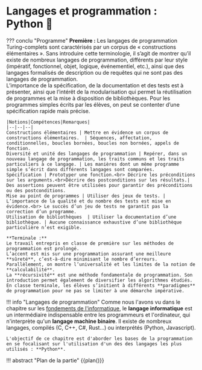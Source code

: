 # Langages et programmation : Python 🐍

??? conclu "Programme"
    **Première :**
    Les langages de programmation Turing-complets sont caractérisés par un corpus de « constructions élémentaires ». Sans introduire cette terminologie, il s’agit de montrer qu’il existe de nombreux langages de programmation, différents par leur style (impératif, fonctionnel, objet, logique, événementiel, etc.), ainsi que des langages formalisés de description ou de requêtes qui ne sont pas des langages de programmation.  
    L’importance de la spécification, de la documentation et des tests est à présenter, ainsi que l’intérêt de la modularisation qui permet la réutilisation de programmes et la mise à disposition de bibliothèques. Pour les programmes simples écrits par les élèves, on peut se contenter d’une spécification rapide mais précise.  

    |Notions|Compétences|Remarques|
    |--|--|--|
    Constructions élémentaires | Mettre en évidence un corpus de constructions élémentaires.  | Séquences, affectation, conditionnelles, boucles bornées, boucles non bornées, appels de fonction.
    Diversité et unité des langages de programmation | Repérer, dans un nouveau langage de programmation, les traits communs et les traits particuliers à ce langage. | Les manières dont un même programme simple s’écrit dans différents langages sont comparées.
    Spécification | Prototyper une fonction.<br> Décrire les préconditions sur les arguments.<br>Décrire des postconditions sur les résultats.| Des assertions peuvent être utilisées pour garantir des préconditions ou des postconditions.
    Mise au point de programmes | Utiliser des jeux de tests. | L’importance de la qualité et du nombre des tests est mise en évidence.<br> Le succès d’un jeu de tests ne garantit pas la correction d’un programme.
    Utilisation de bibliothèques  | Utiliser la documentation d’une bibliothèque. | Aucune connaissance exhaustive d’une bibliothèque particulière n’est exigible.

    **Terminale :**
    Le travail entrepris en classe de première sur les méthodes de programmation est prolongé.  
    L’accent est mis sur une programmation assurant une meilleure **sûreté**, c’est-à-dire minimisant le nombre d’erreurs. Parallèlement, on montre l’universalité et les limites de la notion de **calculabilité**.  
    La **récursivité** est une méthode fondamentale de programmation. Son introduction permet également de diversifier les algorithmes étudiés. En classe terminale, les élèves s’initient à différents **paradigmes** de programmation pour ne pas se limiter à une démarche impérative.

!!! info "Langages de programmation"
    Comme nous l'avons vu dans le chapitre sur les [fondements de l'informatique](/fondement), le **langage informatique** est un intermédiaire indispensable entre les programmeurs et l'ordinateur, qui n'interprète qu'un **langage machine binaire**. Il existe de nombreux langages, compilés (C, C++, C#, Rust...) ou interprétés (Python, Javascript).

    L'objectif de ce chapitre est d'aborder les bases de la programmation en se focalisant sur l'utilisation d'un des des langages les plus utilisés : **Python**.


!!! abstract "Plan de la partie"
    {{plan()}}
